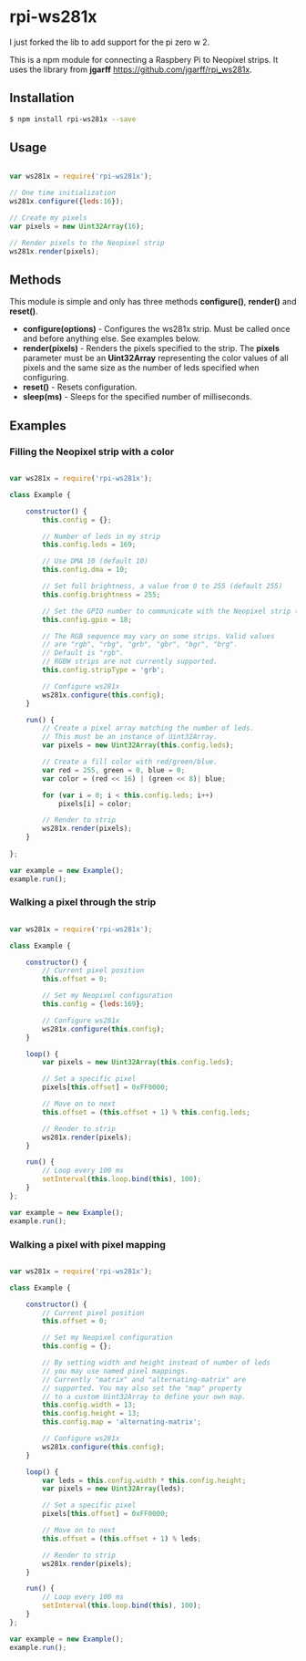 # rpi-ws281x

I just forked the lib to add support for the pi zero w 2.

This is a npm module for connecting a Raspbery Pi to Neopixel strips. It uses the 
library from **jgarff** https://github.com/jgarff/rpi_ws281x.

## Installation

````bash
$ npm install rpi-ws281x --save
````


## Usage

````javascript

var ws281x = require('rpi-ws281x');

// One time initialization
ws281x.configure({leds:16});

// Create my pixels
var pixels = new Uint32Array(16);

// Render pixels to the Neopixel strip
ws281x.render(pixels);

````


## Methods

This module is simple and only has three methods **configure()**, **render()** and **reset()**.

- **configure(options)**  -	Configures the ws281x strip. Must be called once and before anything else. See
							examples below.
- **render(pixels)**      -	Renders the pixels specified to the strip. The **pixels** parameter must 
							be an **Uint32Array** representing the color values of all pixels
                        	and the same size as the number of leds specified when configuring.
- **reset()**             -	Resets configuration. 
- **sleep(ms)**           -	Sleeps for the specified number of milliseconds. 


## Examples

### Filling the Neopixel strip with a color

````javascript

var ws281x = require('rpi-ws281x');

class Example {

    constructor() {
        this.config = {};

        // Number of leds in my strip
        this.config.leds = 169;

        // Use DMA 10 (default 10)
        this.config.dma = 10;

        // Set full brightness, a value from 0 to 255 (default 255)
        this.config.brightness = 255;

        // Set the GPIO number to communicate with the Neopixel strip (default 18)
        this.config.gpio = 18;

        // The RGB sequence may vary on some strips. Valid values
        // are "rgb", "rbg", "grb", "gbr", "bgr", "brg".
        // Default is "rgb".
        // RGBW strips are not currently supported.
        this.config.stripType = 'grb';

        // Configure ws281x
        ws281x.configure(this.config);
    }

    run() {
        // Create a pixel array matching the number of leds.
        // This must be an instance of Uint32Array.
        var pixels = new Uint32Array(this.config.leds);

        // Create a fill color with red/green/blue.
        var red = 255, green = 0, blue = 0;
        var color = (red << 16) | (green << 8)| blue;

        for (var i = 0; i < this.config.leds; i++)
            pixels[i] = color;

        // Render to strip
        ws281x.render(pixels);
    }
    
};

var example = new Example();
example.run();

````

### Walking a pixel through the strip

````javascript

var ws281x = require('rpi-ws281x');

class Example {

    constructor() {
        // Current pixel position
        this.offset = 0;

        // Set my Neopixel configuration
        this.config = {leds:169};

        // Configure ws281x
        ws281x.configure(this.config);
    }

    loop() {
        var pixels = new Uint32Array(this.config.leds);

        // Set a specific pixel
        pixels[this.offset] = 0xFF0000;

        // Move on to next
        this.offset = (this.offset + 1) % this.config.leds;

        // Render to strip
        ws281x.render(pixels);
    }

    run() {
        // Loop every 100 ms
        setInterval(this.loop.bind(this), 100);
    }
};

var example = new Example();
example.run();

````

### Walking a pixel with pixel mapping

````javascript

var ws281x = require('rpi-ws281x');

class Example {

    constructor() {
        // Current pixel position
        this.offset = 0;

        // Set my Neopixel configuration
        this.config = {};

        // By setting width and height instead of number of leds
        // you may use named pixel mappings.
        // Currently "matrix" and "alternating-matrix" are
        // supported. You may also set the "map" property
        // to a custom Uint32Array to define your own map.
        this.config.width = 13;
        this.config.height = 13;
        this.config.map = 'alternating-matrix';

        // Configure ws281x
        ws281x.configure(this.config);
    }

    loop() {
        var leds = this.config.width * this.config.height;
        var pixels = new Uint32Array(leds);

        // Set a specific pixel
        pixels[this.offset] = 0xFF0000;

        // Move on to next
        this.offset = (this.offset + 1) % leds;

        // Render to strip
        ws281x.render(pixels);
    }

    run() {
        // Loop every 100 ms
        setInterval(this.loop.bind(this), 100);
    }
};

var example = new Example();
example.run();

````
